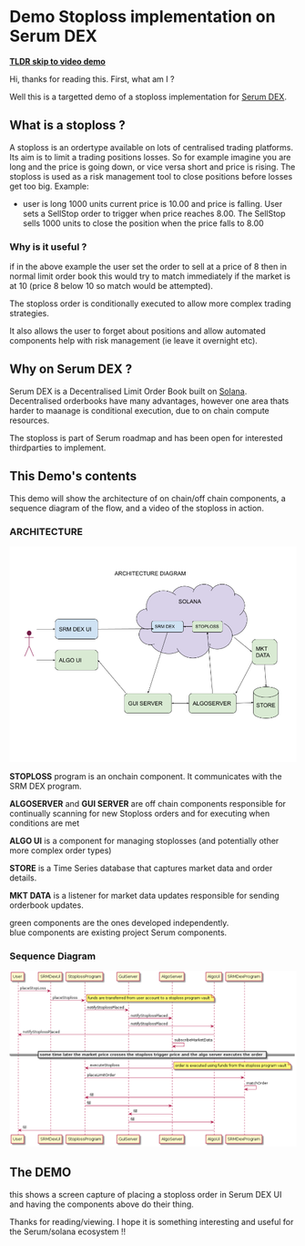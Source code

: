 # Demo Stoploss implementation on Serum DEX

**[TLDR skip to video demo](demoo)**


Hi, thanks for reading this. First, what am I ?

Well this is a targetted demo of a stoploss implementation for [Serum DEX](https://github.com/project-serum).

## What is a stoploss ?

A stoploss is an ordertype available on lots of centralised trading platforms. Its aim is to limit a trading positions losses. So for example imagine you are long and the price is going down, or vice versa short and price is rising. The stoploss is used as a risk management tool to close positions before losses get too big. Example:

* user is long 1000 units current price is 10.00 and price is falling. User sets a SellStop order to trigger when price reaches 8.00. The SellStop sells 1000 units to close the position when the price falls to 8.00

### Why is it useful ? 

if in the above example the user set the order to sell at a price of 8 then in normal limit order book this would try to match immediately if the market is at 10 (price 8 below 10 so match would be attempted). 

The stoploss order is conditionally executed to allow more complex trading strategies.

It also allows the user to forget about positions and allow automated components help with risk management (ie leave it overnight etc).


## Why on Serum DEX ?

Serum DEX is a Decentralised Limit Order Book built on [Solana](https://solana.com/). Decentralised orderbooks have many advantages, however one area thats harder to maanage is conditional execution, due to on chain compute resources.

The stoploss is part of Serum roadmap and has been open for interested thirdparties to implement.


## This Demo's contents
This demo will show the architecture of on chain/off chain components, a sequence diagram of the flow, and a video of the stoploss in action.

### ARCHITECTURE

![alt text](https://github.com/teddytomas/stoploss/blob/master/Architecture.png?raw=true)

**STOPLOSS** program is an onchain component. It communicates with the SRM DEX program. 

**ALGOSERVER** and **GUI SERVER** are off chain components responsible for continually scanning for new Stoploss orders and for executing when conditions are met

**ALGO UI** is a component for managing stoplosses (and potentially other more complex order types)

**STORE** is a Time Series database that captures market data and order details.

**MKT DATA** is a listener for market data updates responsible for sending orderbook updates.

green components are the ones developed independently.<br> 
blue components are existing project Serum components.

### Sequence Diagram


![alt text](https://github.com/teddytomas/stoploss/blob/master/stoploss-sequence.png?raw=true)



## The DEMO


this shows a screen capture of placing a stoploss order in Serum DEX UI and having the components above do their thing.

Thanks for reading/viewing. I hope it is something interesting and useful for the Serum/solana ecosystem !!

